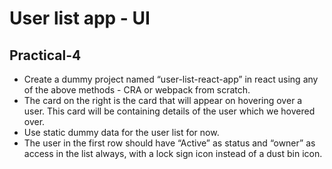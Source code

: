 # User list app - UI

## Practical-4

- Create a dummy project named “user-list-react-app” in react using any of the above methods - CRA or webpack from scratch.
- The card on the right is the card that will appear on hovering over a user. This card will be containing details of the user which we hovered over.
- Use static dummy data for the user list for now.
- The user in the first row should have “Active” as status and “owner” as access in the list always, with a lock sign icon instead of a dust bin icon.
